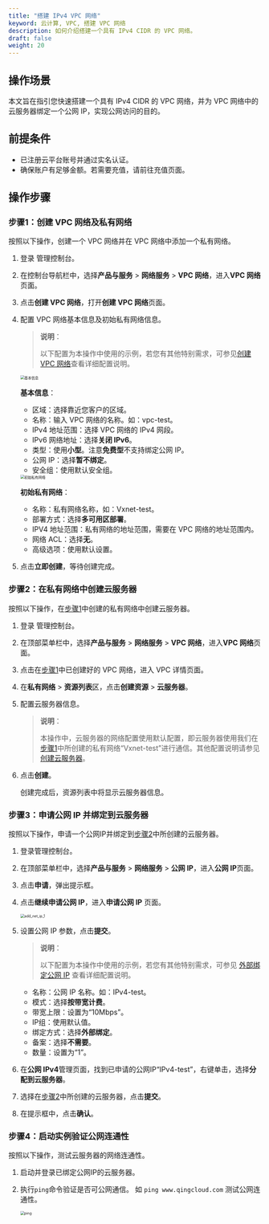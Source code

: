 ```yaml
---
title: "搭建 IPv4 VPC 网络"
keyword: 云计算, VPC, 搭建 VPC 网络
description: 如何介绍搭建一个具有 IPv4 CIDR 的 VPC 网络。
draft: false
weight: 20
---
```


## 操作场景

本文旨在指引您快速搭建一个具有 IPv4 CIDR 的 VPC 网络，并为 VPC 网络中的云服务器绑定一个公网 IP，实现公网访问的目的。

## 前提条件

- 已注册云平台账号并通过实名认证。
- 确保账户有足够金额。若需要充值，请前往充值页面。

## 操作步骤

### 步骤1：创建 VPC 网络及私有网络

按照以下操作，创建一个 VPC 网络并在 VPC 网络中添加一个私有网络。

1. 登录 管理控制台。

2. 在控制台导航栏中，选择**产品与服务** > **网络服务** > **VPC 网络**，进入**VPC 网络**页面。

3. 点击**创建 VPC 网络**，打开**创建 VPC 网络**页面。
   
4. 配置 VPC 网络基本信息及初始私有网络信息。

   > **说明**：
   >
   > 以下配置为本操作中使用的示例，若您有其他特别需求，可参见[创建 VPC 网络](/network/vpc/manual/vpcnet/10_create_vpc/)查看详细配置说明。

   <img src="/network/vpc/_images/4020_create_vpc_info.png" alt="基本信息" style="zoom:50%;" />

   **基本信息**：

   - 区域：选择靠近您客户的区域。
   - 名称：输入 VPC 网络的名称。如：vpc-test。
   - IPv4 地址范围：选择 VPC 网络的 IPv4 网段。
   - IPv6 网络地址：选择**关闭 IPv6**。
   - 类型：使用**小型**。注意**免费型**不支持绑定公网 IP。
   - 公网 IP：选择**暂不绑定**。
   - 安全组：使用默认安全组。
   
   <img src="/network/vpc/_images/4020_create_vpc_vxnet.png" alt="初始私有网络" style="zoom:50%;" />
   
   **初始私有网络**：
   
   - 名称：私有网络名称，如：Vxnet-test。
   - 部署方式：选择**多可用区部署**。
   - IPV4 地址范围：私有网络的地址范围，需要在 VPC 网络的地址范围内。
   - 网络 ACL：选择**无**。
   - 高级选项：使用默认设置。
   
5. 点击**立即创建**，等待创建完成。


### 步骤2：在私有网络中创建云服务器

按照以下操作，在[步骤1](#步骤1创建-vpc-网络及私有网络)中创建的私有网络中创建云服务器。

1. 登录 管理控制台。
2. 在顶部菜单栏中，选择**产品与服务** > **网络服务** > **VPC 网络**，进入**VPC 网络**页面。
3. 点击在[步骤1](#步骤1创建-vpc-网络及私有网络)中已创建好的 VPC 网络，进入 VPC 详情页面。
4. 在**私有网络** > **资源列表**区，点击**创建资源** > **云服务器**。

5. 配置云服务器信息。

   > **说明**：
   >
   > 本操作中，云服务器的网络配置使用默认配置，即云服务器使用我们在[步骤1](#步骤1创建-vpc-网络及私有网络)中所创建的私有网络“Vxnet-test”进行通信。其他配置说明请参见[创建云服务器](/compute/vm/manual/vm_instance/#创建云服务器)。

6. 点击**创建**。

   创建完成后，资源列表中将显示云服务器信息。

### 步骤3：申请公网 IP 并绑定到云服务器

按照以下操作，申请一个公网IP并绑定到[步骤2](#步骤2在私有网络中创建云服务器)中所创建的云服务器。

1. 登录管理控制台。

2. 在顶部菜单栏中，选择**产品与服务** > **网络服务** > **公网 IP**，进入**公网 IP**页面。

3. 点击**申请**，弹出提示框。

4. 点击**继续申请公网 IP**，进入**申请公网 IP** 页面。

   <img src="/network/vpc/_images/4020_add_net_ip_1.png" alt="add_net_ip_1" style="zoom:50%;" />

5. 设置公网 IP 参数，点击**提交**。

   > **说明**：
   >
   > 以下配置为本操作中使用的示例，若您有其他特别需求，可参见 [外部绑定公网 IP](/network/eip/manual/ipv4/outband_ipv4/) 查看详细配置说明。

   - 名称：公网 IP 名称。如：IPv4-test。
   - 模式：选择**按带宽计费**。
    - 带宽上限：设置为“10Mbps”。
    - IP组：使用默认值。
    - 绑定方式：选择**外部绑定**。
    - 备案：选择**不需要**。
    - 数量：设置为“1”。

6. 在**公网 IPv4**管理页面，找到已申请的公网IP“IPv4-test”，右键单击，选择**分配到云服务器**。

7. 选择在[步骤2](#步骤2在私有网络中创建云服务器)中所创建的云服务器，点击**提交**。

8. 在提示框中，点击**确认**。

### 步骤4：启动实例验证公网连通性

按照以下操作，测试云服务器的网络连通性。

1. 启动并登录已绑定公网IP的云服务器。

2. 执行`ping`命令验证是否可公网通信。 如 `ping www.qingcloud.com` 测试公网连通性。

   <img src="/network/vpc_2.0/_images/4020_ping.png" alt="ping" style="zoom:50%;" />



